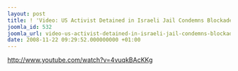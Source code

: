 ```yaml
---
layout: post
title: ! 'Video: US Activist Detained in Israeli Jail Condemns Blockade of Gaza (10:17)'
joomla_id: 532
joomla_url: video-us-activist-detained-in-israeli-jail-condemns-blockade-of-gaza-1017
date: 2008-11-22 09:29:52.000000000 +01:00
---
```

<p><a href="http://www.youtube.com/watch?v=4vuqkBAcKKg">http://www.youtube.com/watch?v=4vuqkBAcKKg</a></p>
